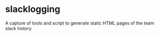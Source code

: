 # slacklogging
A capture of tools and script to generate static HTML pages of the team slack history
